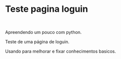 <h1>Teste pagina loguin</h1><br>
<p>Apreendendo um pouco com python. <br>
<p>Teste de uma página de loguin. <br>
<p>Usando para melhorar e fixar conhecimentos basicos.</p>